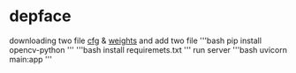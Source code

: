 # depface
downloading two file [cfg](https://github.com/pjreddie/darknet/blob/master/cfg/yolov3.cfg) & [weights](https://pjreddie.com/media/files/yolov3.weights) and add two file
'''bash
pip install opencv-python
'''
'''bash
install requiremets.txt
'''
run server
'''bash
uvicorn main:app
'''
